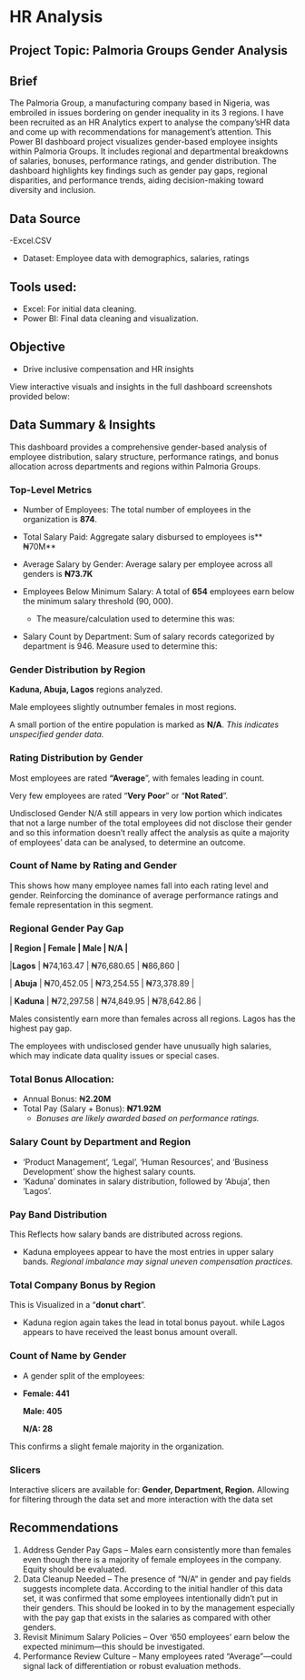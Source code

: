 # HR Analysis
## Project Topic: Palmoria Groups Gender Analysis 
## Brief 
The Palmoria Group, a manufacturing company based in Nigeria, was embroiled in issues bordering on gender inequality in its 3 regions. I have been recruited as an HR Analytics expert to analyse the company’sHR data and come up with recommendations for management’s attention. This Power BI dashboard project visualizes gender-based employee insights within Palmoria Groups. It includes regional and departmental breakdowns of salaries, bonuses, performance ratings, and gender distribution. The dashboard highlights key findings such as gender pay gaps, regional disparities, and performance trends, aiding decision-making toward diversity and inclusion.

## Data Source
-Excel.CSV 
  - Dataset: Employee data with demographics, salaries, ratings
## Tools used:
 - Excel: For initial data cleaning.
 - Power BI: Final data cleaning and visualization.
  
## Objective
  - Drive inclusive compensation and HR insights

View interactive visuals and insights in the full dashboard screenshots provided below:

## Data Summary & Insights
This dashboard provides a comprehensive gender-based analysis of employee distribution, salary structure, performance ratings, and bonus allocation across departments and regions within Palmoria Groups. 

### Top-Level Metrics
- Number of Employees: The total number of employees in the organization is **874**.                                            
- Total Salary Paid: Aggregate salary disbursed to employees is** ₦70M**   
- Average Salary by Gender: Average salary per employee across all genders is **₦73.7K**
- Employees Below Minimum Salary: A total of **654** employees earn below the minimum salary threshold (90, 000).
   - The measure/calculation used to determine this was:
     
- Salary Count by Department: Sum of salary records categorized by department is 946.
Measure used to determine this:

### Gender Distribution by Region
**Kaduna, Abuja, Lagos** regions analyzed.

Male employees slightly outnumber females in most regions. 

A small portion of the entire population is marked as **N/A**. _This indicates unspecified gender data._

### Rating Distribution by Gender
Most employees are rated **“Average**”, with females leading in count. 

Very few employees are rated “**Very Poor**” or “**Not Rated**”.

Undisclosed Gender N/A still appears in very low portion which indicates that not a large number of the total employees did not disclose their gender and so this information doesn’t really affect the analysis as quite a majority of employees’ data can be analysed, to determine an outcome.

### Count of Name by Rating and Gender
This shows how many employee names fall into each rating level and gender. Reinforcing the dominance of average performance ratings and female representation in this segment.

### Regional Gender Pay Gap 

**| Region | Female     | Male       | N/A        |**

|**Lagos**   | ₦74,163.47 | ₦76,680.65 | ₦86,860    |

| **Abuja**    | ₦70,452.05 | ₦73,254.55 | ₦73,378.89 |

| **Kaduna**   | ₦72,297.58 | ₦74,849.95 | ₦78,642.86 |

Males consistently earn more than females across all regions. Lagos has the highest pay gap.

The employees with undisclosed gender have unusually high salaries, which may indicate data quality issues or special cases.

### Total Bonus Allocation: 
- Annual Bonus:  ₦**2.20M**
- Total Pay (Salary + Bonus): **₦71.92M**
  - _Bonuses are likely awarded based on performance ratings._
    
### Salary Count by Department and Region
- ‘Product Management’, ‘Legal’, ‘Human Resources’, and ‘Business Development’ show the highest salary counts.
- ‘Kaduna’ dominates in salary distribution, followed by ‘Abuja’, then ‘Lagos’.
 
### Pay Band Distribution
This Reflects how salary bands are distributed across regions.
 - Kaduna employees appear to have the most entries in upper salary bands. _Regional imbalance may signal uneven compensation practices._

### Total Company Bonus by Region
  This is Visualized in a “**donut chart**”. 
-  Kaduna region again takes the lead in total bonus payout. while Lagos appears to have received the least bonus amount overall.

### Count of Name by Gender
- A gender split of the employees:
  
 - **Female: 441**

    **Male: 405**
   
    **N/A: 28**
   
This confirms a slight female majority in the organization.

### Slicers
Interactive slicers are available for: **Gender, Department, Region.** Allowing for filtering through the data set and more interaction with the data set

## Recommendations
 1. Address Gender Pay Gaps – Males earn consistently more than females even though there is a majority of female employees in the company. Equity should be evaluated.
 2. Data Cleanup Needed – The presence of “N/A” in gender and pay fields suggests incomplete data. According to the initial handler of this data set, it was confirmed that some employees 
intentionally didn’t put in their genders. This should be looked in to by the management especially with the pay gap that exists in the salaries as compared with other genders.
 3. Revisit Minimum Salary Policies – Over ‘650 employees’ earn below the expected minimum—this should be investigated.
 4. Performance Review Culture – Many employees rated “Average”—could signal lack of differentiation or robust evaluation methods.

